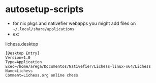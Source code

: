 # autosetup-scripts

- for nix pkgs and nativefier webapps you might add files on ``~/.local/share/applications``
- ex:

lichess.desktop
```
[Desktop Entry]
Version=1.0
Type=Application
Exec=/home/arega/Documentos/Nativefier/Lichess-linux-x64/Lichess
Name=Lichess
Comment=Lichess.org online chess
```

